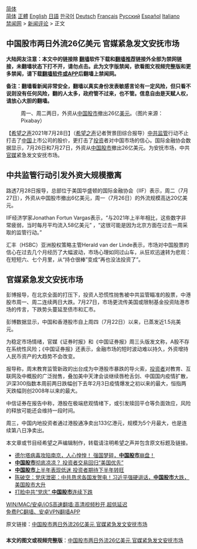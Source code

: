  <!-- 面包屑导航 --> <div class="breadcrumb"><!-- GTranslate: https://gtranslate.io/ -->  <div class="switcher notranslate">  <div class="selected">  <a href="#" onclick="return false;"> 简体</a>  </div>  <div class="option">  <a href="https://www.bannedbook.org" onclick="doGTranslate('zh-CN|zh-CN');jQuery('div.switcher div.selected a').html(jQuery(this).html());return false;" title="简体中文" class="nturl selected"> 简体</a>  <a href="https://www.bannedbook.org/zh-tw/" onclick="doGTranslate('zh-CN|zh-TW');jQuery('div.switcher div.selected a').html(jQuery(this).html());return false;" title="繁體中文" class="nturl"> 正體</a>  <a href="https://www.bannedbook.org/en/" onclick="doGTranslate('zh-CN|en');jQuery('div.switcher div.selected a').html(jQuery(this).html());return false;" title="English" class="nturl"> English</a>  <a href="https://www.bannedbook.org/ja/" onclick="doGTranslate('zh-CN|ja');jQuery('div.switcher div.selected a').html(jQuery(this).html());return false;" title="日本語" class="nturl"> 日語</a>  <a href="https://www.bannedbook.org/ko/" onclick="doGTranslate('zh-CN|ko');jQuery('div.switcher div.selected a').html(jQuery(this).html());return false;" title="한국어" class="nturl"> 한국어</a>  <a href="https://www.bannedbook.org/de/" onclick="doGTranslate('zh-CN|de');jQuery('div.switcher div.selected a').html(jQuery(this).html());return false;" title="Deutsch" class="nturl"> Deutsch</a>  <a href="https://www.bannedbook.org/fr/" onclick="doGTranslate('zh-CN|fr');jQuery('div.switcher div.selected a').html(jQuery(this).html());return false;" title="Français" class="nturl"> Français</a>  <a href="https://www.bannedbook.org/ru/" onclick="doGTranslate('zh-CN|ru');jQuery('div.switcher div.selected a').html(jQuery(this).html());return false;" title="Русский" class="nturl"> Русский</a>  <a href="https://www.bannedbook.org/es/" onclick="doGTranslate('zh-CN|es');jQuery('div.switcher div.selected a').html(jQuery(this).html());return false;" title="Español" class="nturl"> Español</a>  <a href="https://www.bannedbook.org/it/" onclick="doGTranslate('zh-CN|it');jQuery('div.switcher div.selected a').html(jQuery(this).html());return false;" title="Italiano" class="nturl"> Italiano</a>  </div>  </div>      <div class='breadcrumb-sub'><!-- Breadcrumb NavXT 6.3.0 --> <a href="https://www.bannedbook.org/" class="home">禁闻网</a> &gt; <a href="https://www.bannedbook.org/bnews/comments/" class="category">新闻评论</a> &gt; 正文</div></div><h2>中国股市两日外流26亿美元 官媒紧急发文安抚市场</h2> <p class="notice"><b>大陆网友注意：本文中的链接除 <a href="https://github.com/bannedbook/fanqiang" >翻墙</a>软件下载和<a href="https://github.com/killgcd/justmysocks/blob/master/README.md">翻墙推荐</a>链接外全部为禁网链接，未翻墙状态下打不开，请勿点击。此为文字版禁闻，欲看图文视频完整版和更多禁闻，请下载<a href="https://github.com/bannedbook/fanqiang">翻墙软件或APP</a>后翻墙上禁闻网。</p><p>备注：翻墙看新闻非常安全，翻墙以真实身份发表敏感言论有一定风险，但只看不说则没有任何风险，翻的人太多，政府管不过来，也不管。信息自由是天赋人权，请放心大胆的翻墙。</b></p>  <div class="entry"> <figure><figcaption>周一、周二两日，外资从<a href="https://www.bannedbook.org/bnews/tag/%E4%B8%AD%E5%9B%BD/" class="st_tag internal_tag" rel="tag" title="标签 中国 下的日志">中国</a><a href="https://www.bannedbook.org/bnews/tag/%e8%82%a1%e5%b8%82/" class="st_tag internal_tag" rel="tag" title="标签 股市 下的日志">股市</a>撤出26亿<a href="https://www.bannedbook.org/bnews/tag/%e7%be%8e%e5%85%83/" class="st_tag internal_tag" rel="tag" title="标签 美元 下的日志">美元</a>。（图片来源：Pixabay）</figcaption></figure> <p>【<span class='wp_keywordlink_affiliate'><a href="https://www.soundofhope.org" title="希望之声" target="_blank">希望之声</a></span>2021年7月28日】（<a href="https://www.bannedbook.org/bnews/tag/%e5%b8%8c%e6%9c%9b%e4%b9%8b%e5%a3%b0/" class="st_tag internal_tag" rel="tag" title="标签 希望之声 下的日志">希望之声</a>记者贺景田综合报导）<a href="https://www.bannedbook.org/bnews/tag/%E4%B8%AD%E5%85%B1%E7%9B%91%E7%AE%A1/" class="st_tag internal_tag" rel="tag" title="标签 中共监管 下的日志">中共监管</a>行动不止打击了<span class='wp_keywordlink_affiliate'><a href="https://www.bannedbook.org/" title="中国" target="_blank">中国</a></span>上市公司的股价，更打击了<a href="https://www.bannedbook.org/bnews/tag/%e6%8a%95%e8%b5%84/" class="st_tag internal_tag" rel="tag" title="标签 投资 下的日志">投资</a>者对中国市场的信心。国际金融协会数据显示，7月26日和7月27日，外资从<a href="https://www.bannedbook.org/bnews/tag/%e4%b8%ad%e5%9b%bd%e8%82%a1%e5%b8%82/" class="st_tag internal_tag" rel="tag" title="标签 中国股市 下的日志">中国股市</a>撤出26亿美元。为安抚市场，中共<a href="https://www.bannedbook.org/bnews/tag/%E5%AE%98%E5%AA%92/" class="st_tag internal_tag" rel="tag" title="标签 官媒 下的日志">官媒</a>紧急发文安抚市场。</p> <h2><strong>中共监管行动引发外资大规模撤离</strong></h2> <p>路透7月28日报导，总部位于美国华盛顿的国际金融协会（IIF）表示，周二（7月27日），外资从中国股市撤出6亿美元，周一（7月26日）的外流规模高达20亿美元。</p> <p>IIF经济学家Jonathan Fortun Vargas表示，“与2021年上半年相比，这些数字非常疲弱，当时每月平均流入58亿美元” ，“这很可能是因为北京方面在过去一周采取的监管行动。”</p>  <p>汇丰（HSBC）亚洲股权策略主管Herald van der Linde表示，市场对中国股票的信心在过去几个月经历了大幅波动，市场心理如同过山车，从狂欢迅速转为悲观：在短短六、七个月里，从“持仓很棒”变成“再也没法投资了”。</p> <h2><strong>官媒紧急发文安抚市场</strong></h2> <p>彭博报导，在北京全面的打压下，投资人恐慌性抛售被中共监管瞄准的股票，中港股市周一、周二连续两日大跌。7月27日，市场更流传美国或限制基金投资陆港市场的传言，下跌势头蔓延至债市和汇市。</p> <p>彭博数据显示，中国和香港股市自上周四（7月22日）以来，已蒸发近1.5兆美元。</p>  <p>为稳定市场情绪，官媒《证券时报》和《中国证券报》周三头版发文称，A股不存在系统性风险；《中国证券报》还表示，金融市场的短时波动难以持久，外资增持人民币资产的大趋势不会改变。</p> <p>报导称，周末教育监管新政的出台成为中港股市暴跌的导火索，<a href="https://www.bannedbook.org/bnews/tag/%e6%8a%95%e8%b5%84%e8%80%85/" class="st_tag internal_tag" rel="tag" title="标签 投资者 下的日志">投资者</a>对教育、互联网及中概股的广泛抛售，叠加美中天津会谈继续唇枪舌剑、中国国内疫情扩散，沪深300指数本周前两日跌幅创下去年2月3日疫情爆发之初以来的最大，恒指两天跌幅则创2008年以来的最大。</p> <p>中信证券在报告中称，港股在极端悲观情绪下，或引发赎回平仓等负面效应，风险的释放可能还会维持一段时间。</p>  <p>周三，中国内地投资者通过港股通净卖出133亿港元，规模为5个月最大，也是连续第八日净卖出。</p> <p>本文章或节目经希望之声编辑制作，转载请注明希望之声并包含原文标题及链接。 </p> <ul class='op-related-articles' title='相关阅读'> <li><a href='https://www.bannedbook.org/bnews/bannedvideo/20210728/1595629.html' target='_blank'>德尔塔病毒攻陷南京，人心惶惶！        强国梦碎，<b>中国股市</b>崩盘！</a></li> <li><a href='https://www.bannedbook.org/bnews/comments/20210728/1595436.html' target='_blank'><b>中国股市</b>彻底凉凉？ 投资者交易回归“美国优先”</a></li> <li><a href='https://www.bannedbook.org/bnews/baitai/20210706/1581696.html' target='_blank'><b>中国股市</b>上半年表现低迷 投资者期待下半年转旺</a></li> <li><a href='https://www.bannedbook.org/bnews/bannedvideo/20210703/1579527.html' target='_blank'>陈破空：党庆泄密：中共恳求各国发贺电！习近平强硬讲话，<b>中国股市</b>大跌，美国股市大升</a></li> <li><a href='https://www.bannedbook.org/bnews/comments/20210703/1579366.html' target='_blank'>打脸中共“党庆” <b>中国股市</b>连续下跌</a></li> </ul> <p class="texttj"> <a href="https://github.com/bannedbook/fanqiang/wiki/V2ray%E6%9C%BA%E5%9C%BA" target="_blank">WIN/MAC/安卓/iOS高速翻墙:高清视频秒开,超低延迟</a><br/> <a href="https://github.com/bannedbook/fanqiang/wiki/%E7%A6%81%E9%97%BB%E7%BD%91%E5%AE%89%E5%8D%93%E7%BF%BB%E5%A2%99%E6%96%B0%E9%97%BBAPP" target="_blank">免费PC翻墙、安卓VPN翻墙APP</a></p> <p>原文链接：<a class="src_link"  href="https://www.soundofhope.org/post/530099" target="_blank">中国股市两日外流26亿美元 官媒紧急发文安抚市场</a></p><a name='sharetosocial'></a>  <div style="margin-bottom:5px;padding-bottom:5px;clear:both"> <div id="archive-pix-1" class="banner-ads"> <!-- AuctionX Display platform tag START --> <div id="26318x728x90x621x_ADSLOT2" clicktrack="%%CLICK_URL_ESC%%"></div> <!-- AuctionX Display platform tag END --> </div> <div id="archive-pix-2" class="banner-ads"> <!-- AuctionX Display platform tag START --> <div id="26315x300x250x621x_ADSLOT2" clicktrack="%%CLICK_URL_ESC%%"></div> <!-- AuctionX Display platform tag END --> </div> </div>  <div id="archive-pix-1" class="banner-ads"> <!-- AuctionX Display platform tag START --> <div id="26318x728x90x621x_ADSLOT3" clicktrack="%%CLICK_URL_ESC%%"></div> <!-- AuctionX Display platform tag END --> </div> <div><b>本文的图文或视频完整版</b>：<a href='https://www.bannedbook.org/bnews/comments/20210729/1596001.html'>中国股市两日外流26亿美元 官媒紧急发文安抚市场</a></div>  </div><!--END ENTRY--> 